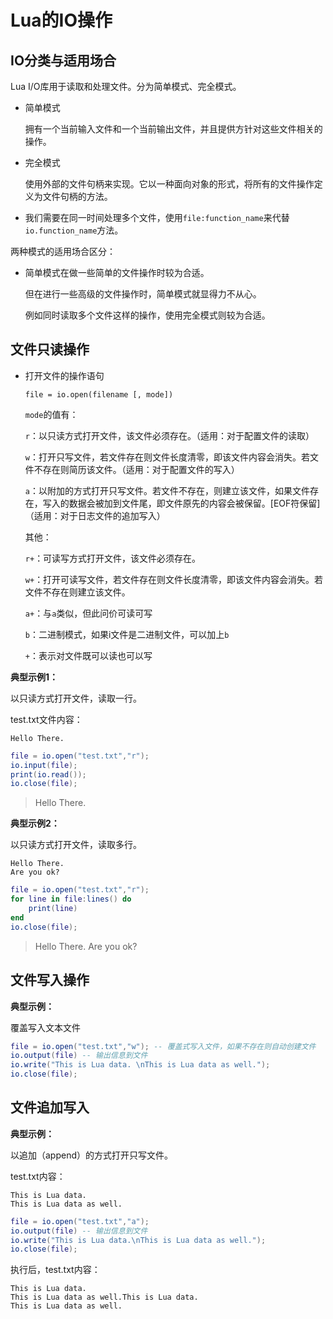 # Lua的IO操作



## IO分类与适用场合

Lua I/O库用于读取和处理文件。分为简单模式、完全模式。

- 简单模式

  拥有一个当前输入文件和一个当前输出文件，并且提供方针对这些文件相关的操作。

- 完全模式

  使用外部的文件句柄来实现。它以一种面向对象的形式，将所有的文件操作定义为文件句柄的方法。

- 我们需要在同一时间处理多个文件，使用`file:function_name`来代替`io.function_name`方法。

两种模式的适用场合区分：

- 简单模式在做一些简单的文件操作时较为合适。

  但在进行一些高级的文件操作时，简单模式就显得力不从心。

  例如同时读取多个文件这样的操作，使用完全模式则较为合适。



## 文件只读操作

- 打开文件的操作语句

  `file = io.open(filename [, mode])`

  `mode`的值有：

  `r`：以只读方式打开文件，该文件必须存在。（适用：对于配置文件的读取）

  `w`：打开只写文件，若文件存在则文件长度清零，即该文件内容会消失。若文件不存在则简历该文件。（适用：对于配置文件的写入）

  `a`：以附加的方式打开只写文件。若文件不存在，则建立该文件，如果文件存在，写入的数据会被加到文件尾，即文件原先的内容会被保留。[EOF符保留]（适用：对于日志文件的追加写入）

  其他：

  `r+`：可读写方式打开文件，该文件必须存在。

  `w+`：打开可读写文件，若文件存在则文件长度清零，即该文件内容会消失。若文件不存在则建立该文件。

  `a+`：与`a`类似，但此问价可读可写

  `b`：二进制模式，如果i文件是二进制文件，可以加上`b`

  `+`：表示对文件既可以读也可以写

**典型示例1：**

以只读方式打开文件，读取一行。

test.txt文件内容：

```text
Hello There.
```

```lua
file = io.open("test.txt","r");
io.input(file);
print(io.read());
io.close(file);
```

> Hello There.

**典型示例2：**

以只读方式打开文件，读取多行。

```text
Hello There.
Are you ok?
```

```lua
file = io.open("test.txt","r");
for line in file:lines() do
    print(line)
end
io.close(file);
```

> Hello There.
> Are you ok?



## 文件写入操作

**典型示例：**

覆盖写入文本文件

```lua
file = io.open("test.txt","w"); -- 覆盖式写入文件，如果不存在则自动创建文件
io.output(file) -- 输出信息到文件
io.write("This is Lua data. \nThis is Lua data as well.");
io.close(file);
```



## 文件追加写入

**典型示例：**

以追加（append）的方式打开只写文件。

test.txt内容：

```text
This is Lua data.
This is Lua data as well.
```

```lua
file = io.open("test.txt","a");
io.output(file) -- 输出信息到文件
io.write("This is Lua data.\nThis is Lua data as well.");
io.close(file);
```

执行后，test.txt内容：

```text
This is Lua data.
This is Lua data as well.This is Lua data.
This is Lua data as well.
```
